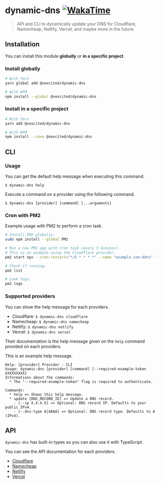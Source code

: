 # dynamic-dns [![WakaTime](https://wakatime.com/badge/user/0839e595-e07a-435c-8d59-ed95f2a3d6dd/project/9c25322f-0486-4f84-bb88-086c57a8e56b.svg?style=flat-square)](https://wakatime.com/@Vexcited/projects/ngorfgqkor)

> API and CLI to dynamically update your DNS for Cloudflare, Namecheap, Netlify, Vercel, and maybe more in the future.

## Installation

You can install this module **globally** or **in a specific project**.

### Install globally

```bash
# With Yarn
yarn global add @vexcited/dynamic-dns

# With NPM
npm install --global @vexcited/dynamic-dns
```

### Install in a specific project
```bash
# With Yarn
yarn add @vexcited/dynamic-dns

# With NPM
npm install --save @vexcited/dynamic-dns
```

## CLI

### Usage

You can get the default help message when executing this command.

`$ dynamic-dns help`

Execute a command on a provider using the following command.

`$ dynamic-dns [provider] [command] [...arguments]`

### Cron with PM2

Example usage with PM2 to perform a cron task.

```bash
# Install PM2 globally.
sudo npm install --global PM2

# Run a new PM2 app with cron task (every 5 minutes).
# This is an example using the Cloudflare provider.
pm2 start npx --cron-restart="*/5 * * * *" --name "example.com-ddns" --no-autorestart -- dynamic-dns cloudflare --token TOKEN_XXXXXXXXXXXX update ZONE_ID_XXXXXXX RECORD_ID_XXXXXXX --cloudflare-proxied 1

# Check if running.
pm2 list

# Look logs.
pm2 logs
```

### Supported providers

You can show the help message for each providers.

- Cloudflare: `$ dynamic-dns cloudflare`
- Namecheap: `$ dynamic-dns namecheap`
- Netlify: `$ dynamic-dns netlify`
- Vercel: `$ dynamic-dns vercel`

Their documentation is the help message given on the `help` command
provided on each providers.

This is an example help message.
```
Help: [provider] Provider - CLI
Usage: dynamic-dns [provider] [command] [--required-example-token XXXXXXXXX]
Informations about the commands:
  * The "--required-example-token" flag is required to authenticate.

Commands:
  * help => Shows this help message.
  * update [DNS_RECORD_ID] => Update a DNS record.
    - [--ip X.X.X.X] => Optional: DNS record IP. Defaults to your public IPv4.
    - [--dns-type A|AAAA] => Optional: DNS record type. Defaults to A (IPv4). 
```
## API

`dynamic-dns` has built-in types so you can also use it with TypeScript.

You can see the API documentation for each providers.
- [Cloudflare](./docs/cloudflare.md)
- [Namecheap](./docs/namecheap.md)
- [Netlify](./docs/netlify.md)
- [Vercel](./docs/vercel.md)
